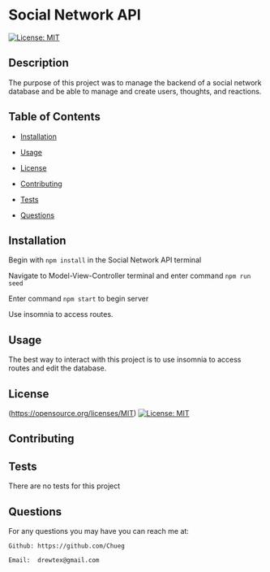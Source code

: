 # Social Network API
[![License: MIT](https://img.shields.io/badge/License-MIT-yellow.svg)](https://opensource.org/licenses/MIT)  


## Description

The purpose of this project was to manage the backend of a social network database and be able to manage and create users, thoughts, and reactions.

## Table of Contents

* [Installation](#installation)

* [Usage](#usage)

* [License](#license)

* [Contributing](#contributing)

* [Tests](#tests)

* [Questions](#questions)
## Installation

Begin with `npm install` in the Social Network API terminal

Navigate to Model-View-Controller terminal and enter command `npm run seed`

Enter command `npm start` to begin server

Use insomnia to access routes.


## Usage


The best way to interact with this project is to use insomnia to access routes and edit the database.

## License


(https://opensource.org/licenses/MIT)  [![License: MIT](https://img.shields.io/badge/License-MIT-yellow.svg)](https://opensource.org/licenses/MIT)  
## Contributing


## Tests

There are no tests for this project

## Questions



For any questions you may have you can reach me at:

    Github: https://github.com/Chueg

    Email:  drewtex@gmail.com


